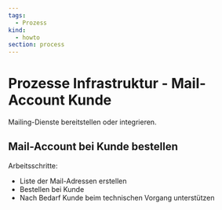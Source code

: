 ```yaml
---
tags:
  - Prozess
kind:
  - howto
section: process
---
```


# Prozesse Infrastruktur - Mail-Account Kunde

Mailing-Dienste bereitstellen oder integrieren.

## Mail-Account bei Kunde bestellen

Arbeitsschritte:

- Liste der Mail-Adressen erstellen
- Bestellen bei Kunde
- Nach Bedarf Kunde beim technischen Vorgang unterstützen
